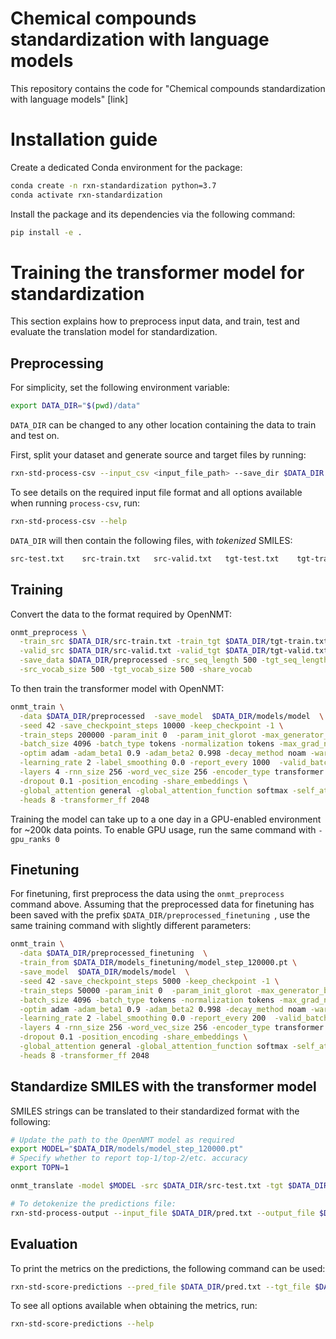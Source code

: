 # Chemical compounds standardization with language models

This repository contains the code for "Chemical compounds standardization with language models" [link]

# Installation guide

Create a dedicated Conda environment for the package:
```bash
conda create -n rxn-standardization python=3.7
conda activate rxn-standardization
```

Install the package and its dependencies via the following command:
```bash
pip install -e .
```

# Training the transformer model for standardization

This section explains how to preprocess input data, and train, test and evaluate the translation model for standardization.

## Preprocessing

For simplicity, set the following environment variable:
```bash
export DATA_DIR="$(pwd)/data"
```
`DATA_DIR` can be changed to any other location containing the data to train and test on.

First, split your dataset and generate source and target files by running:
```bash
rxn-std-process-csv --input_csv <input_file_path> --save_dir $DATA_DIR
```
To see details on the required input file format and all options available when running `process-csv`, run:
```bash
rxn-std-process-csv --help
```

`DATA_DIR` will then contain the following files, with *tokenized* SMILES:
```bash
src-test.txt    src-train.txt   src-valid.txt   tgt-test.txt    tgt-train.txt   tgt-valid.txt
```

## Training

Convert the data to the format required by OpenNMT:
```bash
onmt_preprocess \
  -train_src $DATA_DIR/src-train.txt -train_tgt $DATA_DIR/tgt-train.txt \
  -valid_src $DATA_DIR/src-valid.txt -valid_tgt $DATA_DIR/tgt-valid.txt \
  -save_data $DATA_DIR/preprocessed -src_seq_length 500 -tgt_seq_length 500 \
  -src_vocab_size 500 -tgt_vocab_size 500 -share_vocab
```

To then train the transformer model with OpenNMT: 
```bash
onmt_train \
  -data $DATA_DIR/preprocessed  -save_model  $DATA_DIR/models/model  \
  -seed 42 -save_checkpoint_steps 10000 -keep_checkpoint -1 \
  -train_steps 200000 -param_init 0  -param_init_glorot -max_generator_batches 32 \
  -batch_size 4096 -batch_type tokens -normalization tokens -max_grad_norm 0  -accum_count 4 \
  -optim adam -adam_beta1 0.9 -adam_beta2 0.998 -decay_method noam -warmup_steps 8000  \
  -learning_rate 2 -label_smoothing 0.0 -report_every 1000  -valid_batch_size 8 \
  -layers 4 -rnn_size 256 -word_vec_size 256 -encoder_type transformer -decoder_type transformer \
  -dropout 0.1 -position_encoding -share_embeddings \
  -global_attention general -global_attention_function softmax -self_attn_type scaled-dot \
  -heads 8 -transformer_ff 2048
```
Training the model can take up to a one day in a GPU-enabled environment for ~200k data points. To enable GPU usage, run the same command with `-gpu_ranks 0`

## Finetuning

For finetuning, first preprocess the data using the `onmt_preprocess` command above. Assuming that the preprocessed data for finetuning has been saved with the prefix `$DATA_DIR/preprocessed_finetuning `, use the same training command with slightly different parameters:
```bash
onmt_train \
  -data $DATA_DIR/preprocessed_finetuning  \
  -train_from $DATA_DIR/models_finetuning/model_step_120000.pt \
  -save_model  $DATA_DIR/models/model  \
  -seed 42 -save_checkpoint_steps 5000 -keep_checkpoint -1 \
  -train_steps 50000 -param_init 0  -param_init_glorot -max_generator_batches 32 \
  -batch_size 4096 -batch_type tokens -normalization tokens -max_grad_norm 0  -accum_count 4 \
  -optim adam -adam_beta1 0.9 -adam_beta2 0.998 -decay_method noam -warmup_steps 8000  \
  -learning_rate 2 -label_smoothing 0.0 -report_every 200  -valid_batch_size 8 \
  -layers 4 -rnn_size 256 -word_vec_size 256 -encoder_type transformer -decoder_type transformer \
  -dropout 0.1 -position_encoding -share_embeddings \
  -global_attention general -global_attention_function softmax -self_attn_type scaled-dot \
  -heads 8 -transformer_ff 2048
```

## Standardize SMILES with the transformer model

SMILES strings can be translated to their standardized format with the following:
```bash
# Update the path to the OpenNMT model as required
export MODEL="$DATA_DIR/models/model_step_120000.pt"
# Specify whether to report top-1/top-2/etc. accuracy
export TOPN=1

onmt_translate -model $MODEL -src $DATA_DIR/src-test.txt -tgt $DATA_DIR/tgt-test.txt -output $DATA_DIR/pred.txt -log_probs -n_best $TOPN -beam_size 10 -max_length 300 -batch_size 10

# To detokenize the predictions file:
rxn-std-process-output --input_file $DATA_DIR/pred.txt --output_file $DATA_DIR/pred_detok.txt --canonicalize_output
```

## Evaluation

To print the metrics on the predictions, the following command can be used:
```bash
rxn-std-score-predictions --pred_file $DATA_DIR/pred.txt --tgt_file $DATA_DIR/tgt-test.txt 
```

To see all options available when obtaining the metrics, run:
```bash
rxn-std-score-predictions --help
```
